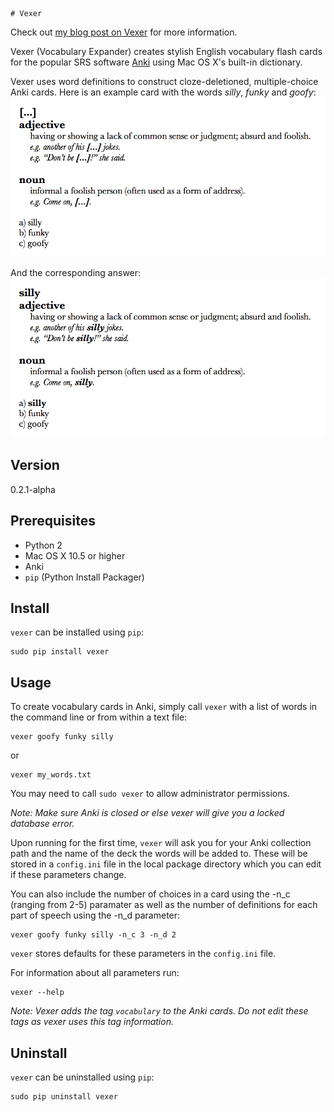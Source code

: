     # Vexer
Check out [my blog post on Vexer](http://joshualitven.com/vexer/) for more information.

Vexer (Vocabulary Expander) creates stylish English vocabulary flash cards for the popular SRS software [Anki](http://ankisrs.net/) using Mac OS X's built-in dictionary.

Vexer uses word definitions to construct cloze-deletioned, multiple-choice Anki cards. Here is an example card with the words *silly*, *funky* and *goofy*:
![Vexer example question](https://raw.githubusercontent.com/jlitven/vexer/master/screenshots/vexer_example_card_question.png?raw=true "Vexer Example Question")

And the corresponding answer:
![Vexer example answer](https://raw.githubusercontent.com/jlitven/vexer/master/screenshots/vexer_example_card_answer.png?raw=true "Vexer Example Answer")

## Version
0.2.1-alpha

## Prerequisites
* Python 2
* Mac OS X 10.5 or higher
* Anki
* `pip` (Python Install Packager)

## Install
`vexer` can be installed using `pip`:
```
sudo pip install vexer
```

## Usage
To create vocabulary cards in Anki, simply call `vexer` with a list of words in the command line or from within a text file:
```
vexer goofy funky silly
```
or
```
vexer my_words.txt
```

You may need to call `sudo vexer` to allow administrator permissions.

_Note: Make sure Anki is closed or else vexer will give you a locked database error._

Upon running for the first time, `vexer` will ask you for your Anki collection path and the name of the deck the words will be added to. These will be stored in a `config.ini` file in the local package directory which you can edit if these parameters change.

You can also include the number of choices in a card using the -n_c (ranging from 2-5) paramater as well as the number of definitions for each part of speech using the -n_d parameter:
```
vexer goofy funky silly -n_c 3 -n_d 2
```

`vexer` stores defaults for these parameters in the `config.ini` file.

For information about all parameters run:
```
vexer --help
```

_Note: Vexer adds the tag `vocabulary` to the Anki cards. Do not edit these tags as vexer uses this tag information._

## Uninstall
`vexer` can be uninstalled using `pip`:
```
sudo pip uninstall vexer
```
